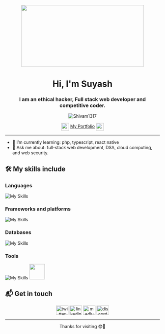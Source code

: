 <div align="center">
  <img align="center" height="200px" width="400px" src="https://camo.githubusercontent.com/85add4a9633786947f86fe4e86eb5aca6b190ff47345434755a0d98f488fefa7/68747470733a2f2f646576656c6f706572732e67697068792e636f6d2f6272616e63682f6d61737465722f7374617469632f6170692d35313264333663303936363236383237313731303861333862626235633537642e676966"/>
</div>

<h1 align="center">Hi, I'm Suyash</h1> 
<h3 align="center">I am an ethical hacker, Full stack web developer and competitive coder.</h3>

<div align="center">
  <p> 
    <img src="https://komarev.com/ghpvc/?username=shivam1317&label=Profile%20views&color=023e8a&style=flat" alt="Shivam1317" /> 
  </p>
</div>

<div align="center">
  <img src="https://cdn.discordapp.com/emojis/619643456310083656.gif?size=160&quality=lossless" align="center" height="25px" width="25px"/>
  <a href="nonononon" target="_blank" align="center">My Portfolio</a>
  <img src="https://cdn.discordapp.com/emojis/619643456310083656.gif?size=160&quality=lossless" align="center" height="25px" width="25px"/>
</div>

-----

- 🌱 I’m currently learning: php, typescript, react native
- 💬 Ask me about: full-stack web development, DSA, cloud computing, and web security.

## 🛠 My skills include

### Languages
![My Skills](https://skillicons.dev/icons?i=cpp,html,css,js,ts,golang,python,php,java&theme=dark)

### Frameworks and platforms
![My Skills](https://skillicons.dev/icons?i=react,nextjs,angular,nodejs,nestjs,express,tailwind,bootstrap,aws,azure,linux,materialui&theme=dark)

### Databases
![My Skills](https://skillicons.dev/icons?i=mongodb,firebase,mysql&theme=dark)

### Tools
![My Skills](https://skillicons.dev/icons?i=git,github,md,vscode,redux,prisma,netlify,vercel&theme=dark)
<img height="50" width="50" src="https://forum.obsidian.md/uploads/default/original/2X/b/b0c1ac65c3b9c3c94389bbfa5466dae781e06d85.png"/>



## 📬 Get in touch

<p align="center">
  <a href="https://twitter.com" target="_blank"><img align="center" src="https://raw.githubusercontent.com/rahuldkjain/github-profile-readme-generator/master/src/images/icons/Social/twitter.svg" alt="twitter" height="30" width="40" /></a>
  <a href="https://linkedin.com" target="_blank"><img align="center" src="https://raw.githubusercontent.com/rahuldkjain/github-profile-readme-generator/master/src/images/icons/Social/linked-in-alt.svg" alt="linkedin" height="30" width="40" /></a>
  <a href="https://medium.com" target="_blank"><img align="center" src="https://cdn.mos.cms.futurecdn.net/uazw6gFQuEC29mxMM55Tpb-320-80.jpg" alt="medium" height="30" width="40"/></a>
  <a href="https://dsc.gg" target="_blank"><img align="center" src="https://skillicons.dev/icons?i=discord&theme=dark" height="30" width="40" alt="discord"/></a>
</p>

----

<p align="center">
  Thanks for visiting 😎🤝
</p>
